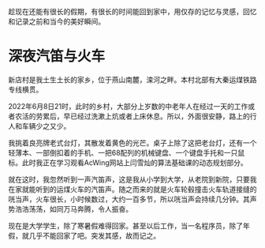 趁现在还能有很长的假期，有很长的时间能回到家中，用仅存的记忆与灵感，回忆和记录之前和当今的美好瞬间。

# 深夜汽笛与火车

新店村是我土生土长的家乡，位于燕山南麓，滦河之畔。本村北部有大秦运煤铁路专线横贯。

2022年6月8日21时，此时的乡村，大部分上岁数的中老年人在经过一天的工作或者农活的劳累后，早已经过洗漱上炕或者上床休息。所以，外面很安静，路上的行人和车辆少之又少。

我挑着良亮牌老式台灯，其散发着黄色的光芒。桌子上除了这把老台灯，还有一个轻薄本、一部倒扣着的手机、一把68配列的机械键盘、一个键盘手托和一只鼠标。此时我正在学习观看AcWing网站上闫雪灿的算法基础课的动态规划部分。

就在这时，我忽然听到一声汽笛声，这是我从小学到大学，从老院到新院，只要我在家就能听到的运煤火车的汽笛声。随之而来的就是火车轮毂撞击火车轨道接缝的咣当声，火车很长，小时候数过，大约一百多节，所以咣当声会持续几分钟。其声势浩浩荡荡，如同万马奔腾，令人振奋。

现在是大学学生，除了寒暑假难得回家。甚至以后工作，当一名程序员，除了年假，就几乎不能回家了吧。突发其感，故而记之。

